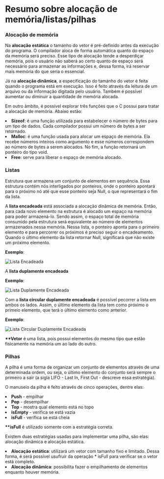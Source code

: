 # Resumo sobre alocação de memória/listas/pilhas

### Alocação de memória

<p> Na <strong>alocação estática</strong> o tamanho do vetor é pré-definido antes da execução do programa. O compilador aloca de forma automática quanto do espaço da memória será preciso. Esse tipo de alocação tende a desperdiçar memória, pois o usuário não saberá ao certo quanto de espaço será necessário para armazenar as informações e, dessa forma, irá reservar mais memória do que seria o essencial. </p>
<p> Já na <strong>alocação dinâmica</strong>, a especificação do tamanho do vetor é feita quando o programa está em execução. Isso é feito através da leitura de um arquivo ou da informação digitada pelo usuário. Também é possível aumentar ou diminuir a quantidade de memória alocada. </p><p> Em outro âmbito, é possível explorar três funções que o C possui para tratar a alocação de memória. Abaixo estão: </p>
      <li><strong>Sizeof</strong>: é uma função utilizada para estabelecer o número de bytes para um tipo de dados. Cada compilador possui um número de bytes a ser retornado.</li>
      <li><strong>Malloc</strong>: é uma função usada para alocar um espaço de memória. Ela recebe números inteiros como argumento e esse números correspondem ao número de bytes a serem alocados. No fim, a função retornará um ponteiro do tipo void.</li>
      <li><strong>Free</strong>: serve para liberar o espaço de memória alocado.</li>

### Listas

<p> Estrutura que armazena um conjunto de elementos em sequência. Essa estrutura contém nós interligados por ponteiros, onde o ponteiro apontará para o próximo nó até que esse ponteiro seja Null, o que representará o fim da lista. </p>
<p> A <strong>lista encadeada</strong> está associada a alocação dinâmica de memória. Então, para cada novo elemento na estrutura é alocado um espaço na memória para poder armazená-lo. Sendo assim, o espaço total de memória consumido pela estrutura será equivalente ao número de elementos armazenados nessa memória. Nessa lista, o ponteiro aponta para o primeiro elemento e para percorrer os próximos é preciso seguir o encadeamento. Quando o último elemento da lista retornar Null, significará que não existe um próximo elemento. </p>
<p>
      <strong>Exemplo</strong>:
</p>

<img src="https://miro.medium.com/max/1300/1*ejbj1auh_Nxg_kmuuSGUSA.jpeg" alt="Lista Encadeada" />

<p> A <strong>lista duplamente encadeada</strong>

<p>
      <strong>Exemplo</strong>:
</p>

<img src="https://sites.google.com/site/proffdesiqueiraed/_/rsrc/1472856774073/aulas/aula-6---listas-duplamente-encadeadas/Captura%20de%20tela%20de%202015-08-11%2015%3A00%3A14.png" alt="Lista Duplamente Encadeada" />


<p> Com a <strong>lista circular duplamente encadeada</strong> é possível pecorrer a lista em ambos os lados. Assim, o último elemento da lista tem como próximo o primeio elemento, que terá o último elemento como anterior.
<p>
      <strong>Exemplo</strong>:
</p>

<img src="http://wiki.inf.ufpr.br/maziero/lib/exe/fetch.php?cache=&w=331&h=142&tok=c72cb0&media=so:fila-circular.png" alt="Lista Circular Duplamente Encadeada" />


<p><p> 
      <strong>**Vetor</strong> é uma lista, pois possui elementos do mesmo tipo que estão fisicamente na memória um ao lado do outro.
</p></p>

### Pilhas

<p> A pilha é uma forma de organizar um conjunto de elementos através de uma determinada ordem, ou seja, o último elemento do conjunto será sempre o primeiro a sair (a sigla LIFO - Last In, First Out - descreve essa estratégia). </p>
<p> O manuseio da pilha é feito através de cinco operações, dentre elas: </p>
      <li><strong>Push</strong> - empilhar</li>
      <li><strong>Pop</strong> - desempilhar</li>
      <li><strong>Top</strong> - mostra qual elemento está no topo</li>
      <li><strong>isEmpty</strong> - verifica se está vazia</li>
      <li><strong>isFull</strong> - verifica se está cheia</li>

<p><p> 
      <strong>**isFull</strong> é utilizado somente com a estratégia correta. 
</p></p>

<p> Existem duas estratégias usadas para implementar uma pilha, são elas: alocação dinâmica e alocação estática. </p>
      <li><strong>Alocação estática</strong>: utilizará um vetor com tamanho fixo e limitado. Dessa forma, é será possível usufruir da operação * isFull para verificar se o vetor está completo.</li> 
      <li><strong>Alocação dinâmica</strong>: possibilita fazer o empilhamento de elementos enquanto houver memória.</li>

